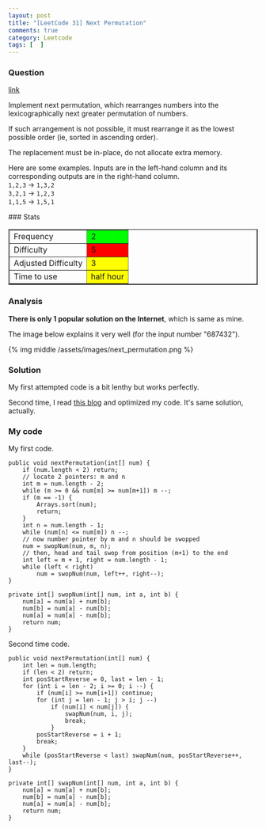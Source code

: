 ```yaml
---
layout: post
title: "[LeetCode 31] Next Permutation"
comments: true
category: Leetcode
tags: [  ]
---
```



### Question 
[link](http://oj.leetcode.com/problems/next-permutation/)

<div class="question-content">
            <p></p><p>
Implement next permutation, which rearranges numbers into the lexicographically next greater permutation of numbers.
</p>
<p>
If such arrangement is not possible, it must rearrange it as the lowest possible order (ie, sorted in ascending order).
</p>
<p>
The replacement must be in-place, do not allocate extra memory.
</p>
<p>
Here are some examples. Inputs are in the left-hand column and its corresponding outputs are in the right-hand column.<br>
<code>1,2,3</code> → <code>1,3,2</code><br>
<code>3,2,1</code> → <code>1,2,3</code><br>
<code>1,1,5</code> → <code>1,5,1</code><br>
</p><p></p>
          </div>
### Stats
<table border="2">
	<tr>
		<td>Frequency</td>
		<td bgcolor="lime">2</td>
	</tr>
	<tr>
		<td>Difficulty</td>
		<td bgcolor="red">5</td>
	</tr>
	<tr>
		<td>Adjusted Difficulty</td>
		<td bgcolor="yellow">3</td>
	</tr>
	<tr>
		<td>Time to use</td>
		<td bgcolor="yellow">half hour</td>
	</tr>
</table>

### Analysis

__There is only 1 popular solution on the Internet__, which is same as mine. 

The image below explains it very well (for the input number "687432").

{% img middle /assets/images/next_permutation.png %}

### Solution

My first attempted code is a bit lenthy but works perfectly. 

Second time, I read [this blog](http://blog.csdn.net/havenoidea/article/details/12176737) and optimized my code. It's same solution, actually. 

### My code 

My first code. 


    public void nextPermutation(int[] num) {
        if (num.length < 2) return;
        // locate 2 pointers: m and n
        int m = num.length - 2;
        while (m >= 0 && num[m] >= num[m+1]) m --;
        if (m == -1) {
            Arrays.sort(num);
            return;
        }
        int n = num.length - 1;
        while (num[n] <= num[m]) n --;
        // now number pointer by m and n should be swopped
        num = swopNum(num, m, n);
        // then, head and tail swop from position (m+1) to the end
        int left = m + 1, right = num.length - 1;
        while (left < right)
            num = swopNum(num, left++, right--);
    }

    private int[] swopNum(int[] num, int a, int b) {
        num[a] = num[a] + num[b];
        num[b] = num[a] - num[b];
        num[a] = num[a] - num[b];
        return num;
    }


Second time code.


    public void nextPermutation(int[] num) {
        int len = num.length;
        if (len < 2) return;
        int posStartReverse = 0, last = len - 1;
        for (int i = len - 2; i >= 0; i --) {
            if (num[i] >= num[i+1]) continue;
            for (int j = len - 1; j > i; j --) 
                if (num[i] < num[j]) {
                    swapNum(num, i, j);
                    break;
                }
            posStartReverse = i + 1;
            break;
        }
        while (posStartReverse < last) swapNum(num, posStartReverse++, last--);
    }

    private int[] swapNum(int[] num, int a, int b) {
        num[a] = num[a] + num[b];
        num[b] = num[a] - num[b];
        num[a] = num[a] - num[b];
        return num;
    }
